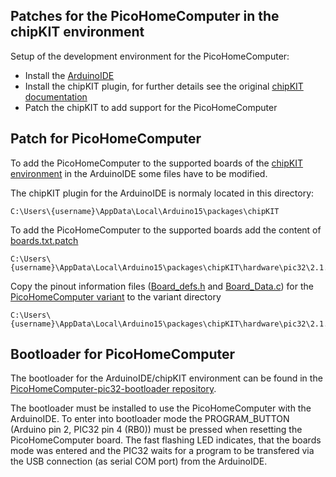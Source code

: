 ## Patches for the PicoHomeComputer in the chipKIT environment

Setup of the development environment for the PicoHomeComputer:

  - Install the [ArduinoIDE](https://www.arduino.cc/en/Main/Software)
  - Install the chipKIT plugin, for further details see the original [chipKIT documentation](https://chipkit.net/wiki/index.php?title=ChipKIT_core)
  - Patch the chipKIT to add support for the PicoHomeComputer

Patch for PicoHomeComputer
--------------------------  
  
To add the PicoHomeComputer to the supported boards of the [chipKIT environment](http://chipkit.net/) in the ArduinoIDE
some files have to be modified.

The chipKIT plugin for the ArduinoIDE is normaly located in this directory:

    C:\Users\{username}\AppData\Local\Arduino15\packages\chipKIT
    
To add the PicoHomeComputer to the supported boards add the content of [boards.txt.patch](boards.txt.patch)

    C:\Users\{username}\AppData\Local\Arduino15\packages\chipKIT\hardware\pic32\2.1.0\boards.txt
    
Copy the pinout information files ([Board_defs.h](variants/PicoHomeComputer/Board_Defs.h) and [Board_Data.c](variants/PicoHomeComputer/Board_Data.c)) 
for the [PicoHomeComputer variant](variants/PicoHomeComputer) to the variant directory

    C:\Users\{username}\AppData\Local\Arduino15\packages\chipKIT\hardware\pic32\2.1.0\variants\PicoHomeComputer
    
Bootloader for PicoHomeComputer
-------------------------------

The bootloader for the ArduinoIDE/chipKIT environment can be found in the [PicoHomeComputer-pic32-bootloader repository](https://github.com/mneuroth/PicoHomeComputer-pic32-bootloader).    

The bootloader must be installed to use the PicoHomeComputer with the ArduinoIDE. To enter into bootloader mode the 
PROGRAM_BUTTON (Arduino pin 2, PIC32 pin 4 (RB0)) must be pressed when resetting the PicoHomeComputer board.
The fast flashing LED indicates, that the boards mode was entered and the PIC32 waits for a program to be 
transfered via the USB connection (as serial COM port) from the ArduinoIDE.
